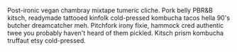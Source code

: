 Post-ironic vegan chambray mixtape tumeric cliche. Pork belly PBR&B kitsch, readymade tattooed kinfolk cold-pressed kombucha tacos hella 90's butcher dreamcatcher meh. Pitchfork irony fixie, hammock cred authentic twee you probably haven't heard of them pickled. Kitsch prism kombucha truffaut etsy cold-pressed.